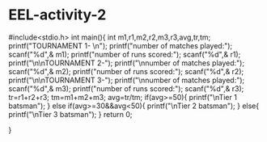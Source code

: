 # EEL-activity-2
#include<stdio.h>
int main(){
    int m1,r1,m2,r2,m3,r3,avg,tr,tm;
    printf("TOURNAMENT 1- \n");
    printf("number of matches played:");
    scanf("%d",& m1);
    printf("number of runs scored:");
    scanf("%d",& r1);
    printf("\n\nTOURNAMENT 2-");
    printf("\nnumber of matches played:");
    scanf("%d",& m2);
    printf("number of runs scored:");
    scanf("%d",& r2);
    printf("\n\nTOURNAMENT 3-");
     printf("\nnumber of matches played:");
      scanf("%d",& m3);
       printf("number of runs scored:");
       scanf("%d",& r3);
       tr=r1+r2+r3;
       tm=m1+m2+m3;
       avg=tr/tm;
       if(avg>=50){
           printf("\nTier 1 batsman");
       }
           else if(avg>=30&&avg<50){
               printf("\nTier 2 batsman");
            }
               else{
                   printf("\nTier 3 batsman");
               }
       return 0;
    
}
